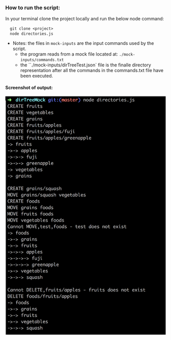 ### How to run the script:

In your terminal clone the project locally and run the below node command:

```
  git clone <project>
  node directories.js
```

- Notes:
  the files in `mock-inputs` are the input commands used by the script.
  - the program reads from a mock file located at:
    `./mock-inputs/commands.txt`
  - the ``./mock-inputs/dirTreeTest.json` file is the finalle directory representation after all the commands in the commands.txt file have been executed.

#### Screenshot of output:

![](./assets/sc_output.png)
